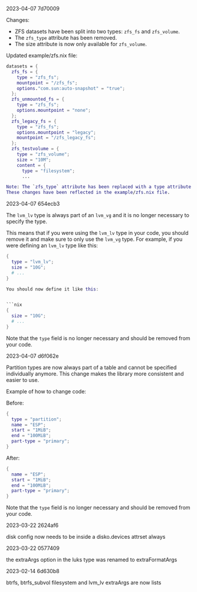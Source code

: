2023-04-07 7d70009

Changes:

- ZFS datasets have been split into two types: `zfs_fs` and `zfs_volume`.
- The `zfs_type` attribute has been removed.
- The size attribute is now only available for `zfs_volume`.

Updated example/zfs.nix file:

```nix
datasets = {
  zfs_fs = {
    type = "zfs_fs";
    mountpoint = "/zfs_fs";
    options."com.sun:auto-snapshot" = "true";
  };
  zfs_unmounted_fs = {
    type = "zfs_fs";
    options.mountpoint = "none";
  };
  zfs_legacy_fs = {
    type = "zfs_fs";
    options.mountpoint = "legacy";
    mountpoint = "/zfs_legacy_fs";
  };
  zfs_testvolume = {
    type = "zfs_volume";
    size = "10M";
    content = {
      type = "filesystem";
      ...

Note: The `zfs_type` attribute has been replaced with a type attribute for each dataset, and the `size` attribute is only available for `zfs_volume`.
These changes have been reflected in the example/zfs.nix file.
```

2023-04-07 654ecb3

The `lvm_lv` type is always part of an `lvm_vg` and it is no longer necessary to specify the type.

This means that if you were using the `lvm_lv` type in your code, you should remove it and make sure to only use the `lvm_vg` type. 
For example, if you were defining an `lvm_lv` type like this:

```nix
{
  type = "lvm_lv";
  size = "10G";
  # ...
}

You should now define it like this:


```nix
{
  size = "10G";
  # ...
}
```

Note that the `type` field is no longer necessary and should be removed from your code.

2023-04-07 d6f062e

Partition types are now always part of a table and cannot be specified individually anymore. This change makes the library more consistent and easier to use.

Example of how to change code:

Before:

```nix
{
  type = "partition";
  name = "ESP";
  start = "1MiB";
  end = "100MiB";
  part-type = "primary";
}
```

After:

```nix
{
  name = "ESP";
  start = "1MiB";
  end = "100MiB";
  part-type = "primary";
}
```

Note that the `type` field is no longer necessary and should be removed from your code.

2023-03-22 2624af6

disk config now needs to be inside a disko.devices attrset always

2023-03-22 0577409

the extraArgs option in the luks type was renamed to extraFormatArgs

2023-02-14 6d630b8

btrfs, btrfs_subvol filesystem and lvm_lv extraArgs are now lists
